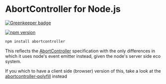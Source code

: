# AbortController for Node.js

[![Greenkeeper badge](https://badges.greenkeeper.io/jimmywarting/abortcontroller.svg)](https://greenkeeper.io/)

[![npm version][npm-image]][npm-url]

```bash
npm install abortcontroller
```

This reflects the [AbortController][abortcontroller] specification with the only
differences in which it uses node's event emitter instead, given the node's
server side eco system.

If you which to have a client side (browser) version of this, take a look at the [abortcontroller-polyfill](https://github.com/mo/abortcontroller-polyfill) instead

  [abortcontroller]: https://dom.spec.whatwg.org/#abortcontroller
  [npm-image]: https://img.shields.io/npm/v/abortcontroller.svg?style=flat-square
  [npm-url]: https://www.npmjs.com/package/abortcontroller
